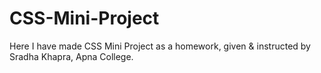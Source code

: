 # CSS-Mini-Project
Here I have made CSS Mini Project as a homework, given &amp; instructed by Sradha Khapra, Apna College.
